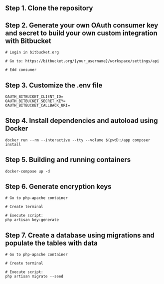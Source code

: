 ## Step 1. Clone the repository

## Step 2. Generate your own OAuth consumer key and secret to build your own custom integration with Bitbucket
```
# Login in bitbucket.org

# Go to: https://bitbucket.org/{your_username}/workspace/settings/api 

# Edd consumer
```

## Step 3. Customize the .env file
```
OAUTH_BITBUCKET_CLIENT_ID=
OAUTH_BITBUCKET_SECRET_KEY=
OAUTH_BITBUCKET_CALLBACK_URI=
```

## Step 4. Install dependencies and autoload using Docker
```
docker run --rm --interactive --tty --volume $(pwd):/app composer install
```

## Step 5. Building and running containers
```
docker-compose up -d
```

## Step 6. Generate encryption keys
```
# Go to php-apache container

# Create terminal

# Execute script:
php artisan key:generate
```

## Step 7. Create a database using migrations and populate the tables with data
```
# Go to php-apache container

# Create terminal

# Execute script:
php artisan migrate --seed
```
